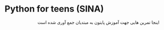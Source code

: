 # Python for teens (SINA)
<p dir="rtl">
اینجا تمرین هایی جهت آموزش پایتون به مبتدیان جمع آوری شده است
</P>
